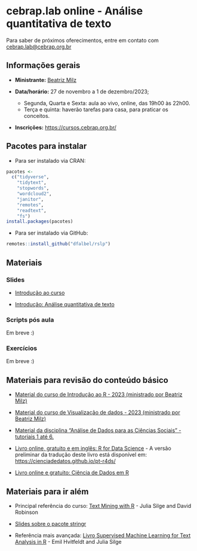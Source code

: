 
<!-- README.md is generated from README.Rmd. Please edit that file -->

# cebrap.lab online - Análise quantitativa de texto

Para saber de próximos oferecimentos, entre em contato com
<cebrap.lab@cebrap.org.br>

## Informações gerais

- **Ministrante:** [Beatriz Milz](https://beamilz.com/)

- **Data/horário:** 27 de novembro a 1 de dezembro/2023;

  - Segunda, Quarta e Sexta: aula ao vivo, online, das 19h00 às 22h00.
  - Terça e quinta: haverão tarefas para casa, para praticar os
    conceitos.

- **Inscrições:** <https://cursos.cebrap.org.br/>

## Pacotes para instalar

- Para ser instalado via CRAN:

``` r
pacotes <-
  c("tidyverse",
    "tidytext",
    "stopwords",
    "wordcloud2",
    "janitor",
    "remotes",
    "readtext",
    "fs")
install.packages(pacotes)
```

- Para ser instalado via GitHub:

``` r
remotes::install_github("dfalbel/rslp")
```

## Materiais

### Slides

- [Introdução ao
  curso](https://beatrizmilz.github.io/2023-11-cebrap-lab-text-as-data/slides/introducao-ao-curso.html)

- [Introdução: Análise quantitativa de
  texto](https://beatrizmilz.github.io/2023-11-cebrap-lab-text-as-data/slides/intro-text-as-data.html)

### Scripts pós aula

Em breve :)

### Exercícios

Em breve :)

## Materiais para revisão do conteúdo básico

- [Material do curso de Introdução ao R - 2023 (ministrado por Beatriz
  Milz)](https://beatrizmilz.github.io/2023-06-cebrap-lab-intro-R/)

- [Material do curso de Visualização de dados - 2023 (ministrado por
  Beatriz Milz)](https://beatrizmilz.github.io/2023-06-cebrap-lab-viz/)

- [Material da disciplina “Análise de Dados para as Ciências Sociais” -
  tutoriais 1 até 6.](https://jonnyphillips.github.io/Ciencia_de_Dados/)

- [Livro online, gratuito e em inglês: R for Data
  Science](https://r4ds.hadley.nz/) - A versão preliminar da tradução
  deste livro está disponível em:
  <https://cienciadedatos.github.io/pt-r4ds/>

- [Livro online e gratuito: Ciência de Dados em
  R](https://livro.curso-r.com/7-2-dplyr.html)

## Materiais para ir além

- Principal referência do curso: [Text Mining with
  R](https://www.tidytextmining.com/) - Julia Silge and David Robinson

- [Slides sobre o pacote
  stringr](https://curso-r.github.io/202308-r4ds-2/materiais/slides/02_strings.html#1)

- Referência mais avançada: [Livro Supervised Machine Learning for Text
  Analysis in R](https://smltar.com/) - Emil Hvitfeldt and Julia Silge
